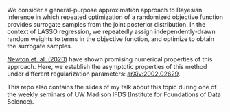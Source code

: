 We consider a general-purpose approximation approach to Bayesian inference in which repeated optimization of a randomized objective function provides surrogate samples from the joint posterior distribution. In the context of LASSO regression, we repeatedly assign independently-drawn random weights to terms in the objective function, and optimize to obtain the surrogate samples. 

[Newton et. al. (2020)](https://onlinelibrary.wiley.com/doi/epdf/10.1002/cjs.11570) have shown promising numerical properties of this approach. Here, we establish the asymptotic properties of this method under different regularization parameters: [arXiv:2002.02629](https://arxiv.org/abs/2002.02629).  

This repo also contains the slides of my talk about this topic during one of the weekly seminars of UW Madison IFDS (Institute for Foundations of Data Science). 

